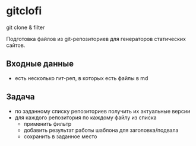 # gitclofi
git clone &amp; filter

Подготовка файлов из git-репозиториев для генераторов статических сайтов.

## Входные данные

* есть несколько гит-реп, в которых есть файлы в md

## Задача

* по заданному списку репозиториев получить их актуальные версии
* для каждого репозитория по каждому файлу из списка
  * применить фильтр
  * добавить результат работы шаблона для заголовка/подвала
  * сохранить в заданное место

